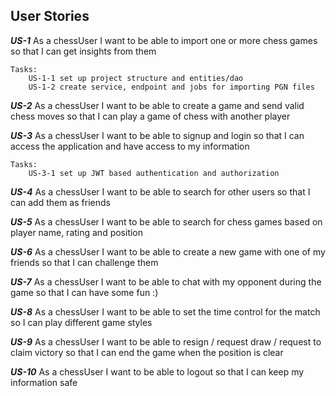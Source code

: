 ## User Stories

_**US-1**_ As a chessUser I want to be able to import one or more chess games so that I can get insights from them

    Tasks:
        US-1-1 set up project structure and entities/dao
        US-1-2 create service, endpoint and jobs for importing PGN files

_**US-2**_ As a chessUser I want to be able to create a game and send valid chess moves so that I can play a game of chess
with another player

_**US-3**_ As a chessUser I want to be able to signup and login so that I can access the application and have access to my
information

    Tasks:
        US-3-1 set up JWT based authentication and authorization

_**US-4**_ As a chessUser I want to be able to search for other users so that I can add them as friends

_**US-5**_ As a chessUser I want to be able to search for chess games based on player name, rating and position

_**US-6**_ As a chessUser I want to be able to create a new game with one of my friends so that I can challenge them

_**US-7**_ As a chessUser I want to be able to chat with my opponent during the game so that I can have some fun :)

_**US-8**_ As a chessUser I want to be able to set the time control for the match so I can play different game styles

_**US-9**_ As a chessUser I want to be able to resign / request draw / request to claim victory so that I can end the game
when the position is clear

_**US-10**_ As a chessUser I want to be able to logout so that I can keep my information safe